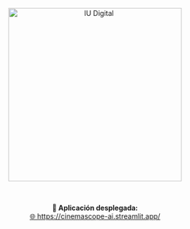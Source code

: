<p align="center">
  <img src="https://www.iudigital.edu.co/images/11.-IU-DIGITAL.png" alt="IU Digital" width="350">
</p>

<br/>

<p align="center">
  <strong>🚀 Aplicación desplegada:</strong><br/>
  <a href="https://cinemascope-ai.streamlit.app/" target="_blank">
    🌐 https://cinemascope-ai.streamlit.app/
  </a>
</p>
